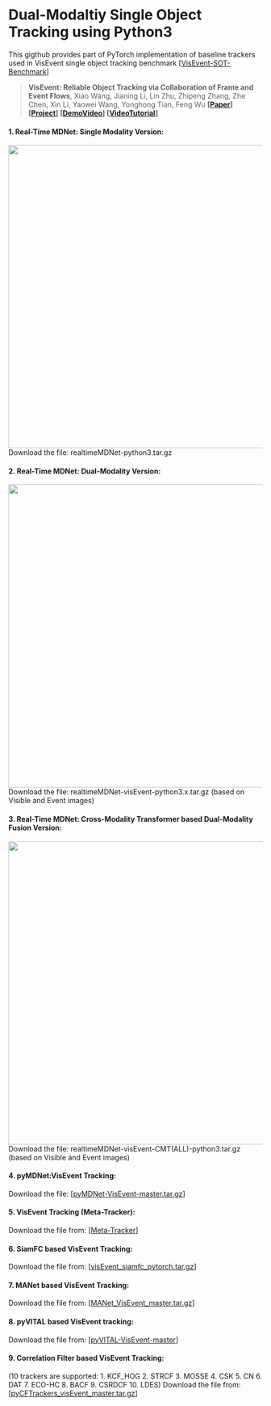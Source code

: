 # Dual-Modaltiy Single Object Tracking using Python3 
This gigthub provides part of PyTorch implementation of baseline trackers used in VisEvent single object tracking benchmark [[VisEvent-SOT-Benchmark](https://github.com/wangxiao5791509/VisEvent_SOT_Benchmark)]

> **VisEvent: Reliable Object Tracking via Collaboration of Frame and Event Flows**, Xiao Wang, Jianing Li, Lin Zhu, Zhipeng Zhang, Zhe Chen, Xin Li, Yaowei Wang, Yonghong Tian, Feng Wu 
> **[[Paper](https://arxiv.org/pdf/2108.05015.pdf)] [[Project](https://sites.google.com/view/viseventtrack/)] [[DemoVideo](https://www.youtube.com/watch?v=U4uUjci9Gjc)] [[VideoTutorial](https://www.youtube.com/watch?v=vGwHI2d2AX0&ab_channel=XiaoWang)]** 



#### 1. Real-Time MDNet: Single Modality Version: 
<img src="https://github.com/wangxiao5791509/RTMDNet_DualModality_Python3/blob/main/rtmdnet.png" width="600"> 
Download the file: realtimeMDNet-python3.tar.gz

#### 2. Real-Time MDNet: Dual-Modality Version: 
<img src="https://github.com/wangxiao5791509/RTMDNet_DualModality_Python3/blob/main/pipelinev2.png" width="600"> 
Download the file: realtimeMDNet-visEvent-python3.x.tar.gz (based on Visible and Event images) 

#### 3. Real-Time MDNet: Cross-Modality Transformer based Dual-Modality Fusion Version: 
<img src="https://github.com/wangxiao5791509/RTMDNet_DualModality_Python3/blob/main/pipelinev3.png" width="600"> 
Download the file: realtimeMDNet-visEvent-CMT(ALL)-python3.tar.gz (based on Visible and Event images)

#### 4. pyMDNet:VisEvent Tracking: 
Download the file: [[pyMDNet-VisEvent-master.tar.gz](https://github.com/wangxiao5791509/RTMDNet_DualModality_Python3/blob/main/pyMDNet-VisEvent-master.tar.gz
)] 

#### 5. VisEvent Tracking (Meta-Tracker):
Download the file from: [[Meta-Tracker](https://github.com/wangxiao5791509/RTMDNet_DualModality_Python3/blob/main/meta_sdnet.tar.gz)]

#### 6. SiamFC based VisEvent Tracking: 
Download the file from: [[visEvent_siamfc_pytorch.tar.gz](https://github.com/wangxiao5791509/RTMDNet_DualModality_Python3/blob/main/visEvent_siamfc_pytorch.tar.gz)]

#### 7. MANet based VisEvent Tracking: 
Download the file from: [[MANet_VisEvent_master.tar.gz](https://github.com/wangxiao5791509/RTMDNet_DualModality_Python3/blob/main/MANet_VisEvent_master.tar.gz)]

#### 8. pyVITAL based VisEvent tracking: 
Download the file from: [[pyVITAL-VisEvent-master](https://github.com/wangxiao5791509/RTMDNet_DualModality_Python3/blob/main/pyVITAL-VisEvent-master.tar.gz)] 

#### 9. Correlation Filter based VisEvent Tracking: 
(10 trackers are supported: 1. KCF_HOG  2. STRCF  3. MOSSE  4. CSK  5. CN  6. DAT  7. ECO-HC  8. BACF  9. CSRDCF  10. LDES)
Download the file from: [[pyCFTrackers_visEvent_master.tar.gz](https://stuahueducn-my.sharepoint.com/:u:/g/personal/e16101002_stu_ahu_edu_cn/EQkM6Jn0GYdChbDwBnlo85wBT_ohNe7EMMt7mRmj2g1Qxg?e=Jc83d6)] 




